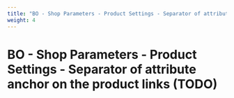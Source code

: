 ```yaml
---
title: "BO - Shop Parameters - Product Settings - Separator of attribute anchor on the product links (TODO)"
weight: 4
---
```


# BO - Shop Parameters - Product Settings - Separator of attribute anchor on the product links (TODO)
